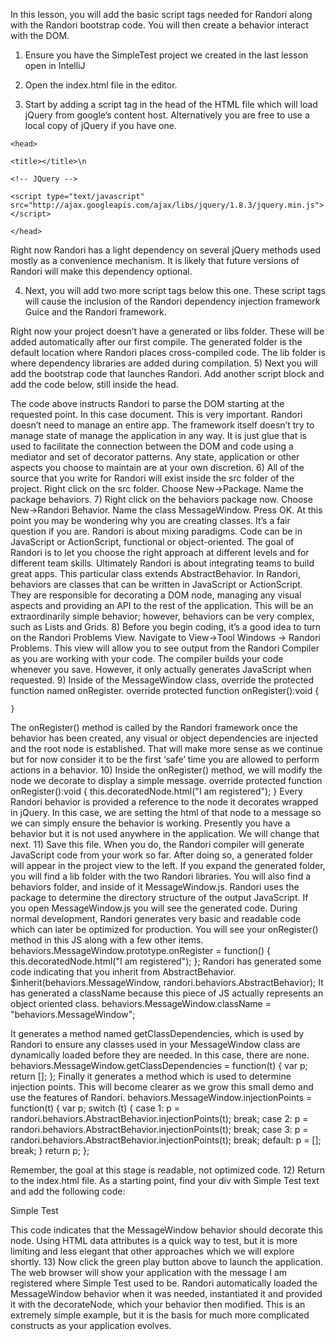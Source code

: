 In this lesson, you will add the basic script tags needed for Randori along with the Randori bootstrap code. You will then create a behavior interact with the DOM.

1) Ensure you have the SimpleTest project we created in the last lesson open in IntelliJ

2) Open the index.html file in the editor.

3) Start by adding a script tag in the head of the HTML file which will load jQuery from google’s content host. Alternatively you are free to use a local copy of jQuery if you have one.

``<head>``

``<title></title>\n``

``<!-- JQuery -->``

``<script type="text/javascript" src="http://ajax.googleapis.com/ajax/libs/jquery/1.8.3/jquery.min.js"></script>``

``</head>``

Right now Randori has a light dependency on several jQuery methods used mostly as a convenience mechanism. It is likely that future versions of Randori will make this dependency optional.

4) Next, you will add two more script tags below this one. These script tags will cause the inclusion of the Randori dependency injection framework Guice and the Randori framework.

<head>
  <title></title>
  <!-- JQuery -->
  <script type="text/javascript"
    src="http://ajax.googleapis.com/ajax/libs/jquery/1.8.3/jquery.min.js">
  </script>

  <!-- Randori Dependencies -->
  <script type="text/javascript" 
src="generated/lib/RandoriGuice.js"></script>
  <script type="text/javascript" src="generated/lib/Randori.js"></script>
</head>

Right now your project doesn’t have a generated or libs folder. These will be added automatically after our first compile. The generated folder is the default location where Randori places cross-compiled code. The lib folder is where dependency libraries are added during compilation.
5) Next you will add the bootstrap code that launches Randori. Add another script block and add the code below, still inside the head.
<script type="text/javascript">
  //Start the randori framework
  jQuery(function () {
    var randoriApp = new randori.startup.RandoriBootstrap(document);
    randoriApp.launch();
  });
 </script>

The code above instructs Randori to parse the DOM starting at the requested point. In this case document. This is very important. Randori doesn’t need to manage an entire app. The framework itself doesn’t try to manage state of manage the application in any way. It is just glue that is used to facilitate the connection between the DOM and code using a mediator and set of decorator patterns. Any state, application or other aspects you choose to maintain are at your own discretion. 
6) All of the source that you write for Randori will exist inside the src folder of the project. Right click on the src folder. Choose New->Package. Name the package behaviors.
7) Right click on the behaviors package now. Choose New->Randori Behavior. Name the class MessageWindow. Press OK.
At this point you may be wondering why you are creating classes. It’s a fair question if you are. Randori is about mixing paradigms. Code can be in JavaScript or ActionScript, functional or object-oriented. The goal of Randori is to let you choose the right approach at different levels and for different team skills. Ultimately Randori is about integrating teams to build great apps.
This particular class extends AbstractBehavior. In Randori, behaviors are classes that can be written in JavaScript or ActionScript. They are responsible for decorating a DOM node, managing any visual aspects and providing an API to the rest of the application. This will be an extraordinarily simple behavior; however, behaviors can be very complex, such as Lists and Grids.
8) Before you begin coding, it’s a good idea to turn on the Randori Problems View. Navigate to View->Tool Windows -> Randori Problems.
This view will allow you to see output from the Randori Compiler as you are working with your code. The compiler builds your code whenever you save. However, it only actually generates JavaScript when requested.
9) Inside of the MessageWindow class, override the protected function named onRegister.
    override protected function onRegister():void {

    }
The onRegister() method is called by the Randori framework once the behavior has been created, any visual or object dependencies are injected and the root node is established. That will make more sense as we continue but for now consider it to be the first ‘safe’ time you are allowed to perform actions in a behavior.
10) Inside the onRegister() method, we will modify the node we decorate to display a simple message.
    override protected function onRegister():void {
        this.decoratedNode.html("I am registered");
    }
Every Randori behavior is provided a reference to the node it decorates wrapped in jQuery. In this case, we are setting the html of that node to a message so we can simply ensure the behavior is working. Presently you have a behavior but it is not used anywhere in the application. We will change that next.
11) Save this file. When you do, the Randori compiler will generate JavaScript code from your work so far. 
After doing so, a generated folder will appear in the project view to the left. If you expand the generated folder, you will find a lib folder with the two Randori libraries. You will also find a behaviors folder, and inside of it MessageWindow.js.
Randori uses the package to determine the directory structure of the output JavaScript. If you open MessageWindow.js you will see the generated code. During normal development, Randori generates very basic and readable code which can later be optimized for production.
You will see your onRegister() method in this JS along with a few other items. 
behaviors.MessageWindow.prototype.onRegister = function() {
	this.decoratedNode.html("I am registered");
};
Randori has generated some code indicating that you inherit from AbstractBehavior.
$inherit(behaviors.MessageWindow, randori.behaviors.AbstractBehavior);
It has generated a className because this piece of JS actually represents an object oriented class.
behaviors.MessageWindow.className = "behaviors.MessageWindow";

It generates a method named getClassDependencies, which is used by Randori to ensure any classes used in your MessageWindow class are dynamically loaded before they are needed. In this case, there are none.
behaviors.MessageWindow.getClassDependencies = function(t) {
	var p;
	return [];
};
Finally it generates a method which is used to determine injection points. This will become clearer as we grow this small demo and use the features of Randori.
behaviors.MessageWindow.injectionPoints = function(t) {
	var p;
	switch (t) {
		case 1:
			p = randori.behaviors.AbstractBehavior.injectionPoints(t);
			break;
		case 2:
			p = randori.behaviors.AbstractBehavior.injectionPoints(t);
			break;
		case 3:
			p = randori.behaviors.AbstractBehavior.injectionPoints(t);
			break;
		default:
			p = [];
			break;
	}
	return p;
};

Remember, the goal at this stage is readable, not optimized code.
12) Return to the index.html file. As a starting point, find your div with Simple Test text and add the following code:
<div data-behavior="behaviors.MessageWindow">Simple Test</div>

This code indicates that the MessageWindow behavior should decorate this node. Using HTML data attributes is a quick way to test, but it is more limiting and less elegant that other approaches which we will explore shortly.
13) Now click the green play button above to launch the application. The web browser will show your application with the message I am registered where Simple Test used to be.
Randori automatically loaded the MessageWindow behavior when it was needed, instantiated it and provided it with the decorateNode, which your behavior then modified.
This is an extremely simple example, but it is the basis for much more complicated constructs as your application evolves.
